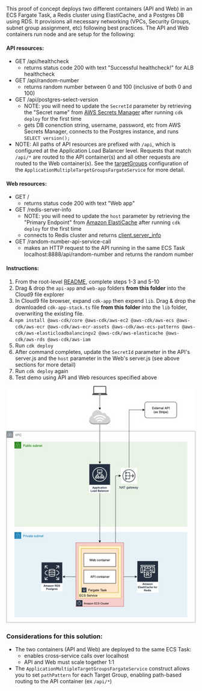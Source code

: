 This proof of concept deploys two different containers (API and Web) in an ECS Fargate Task, a Redis cluster using ElastiCache, and a Postgres DB using RDS. It provisions all necessary networking (VPCs, Security Groups, subnet group assignment, etc) following best practices. The API and Web containers run node and are setup for the following:

#### API resources:
* GET /api/healthcheck
  * returns status code 200 with text "Successful healthcheck!" for ALB healthcheck
* GET /api/random-number
  * returns random number between 0 and 100 (inclusive of both 0 and 100)
* GET /api/postgres-select-version
  * NOTE: you will need to update the `SecretId` parameter by retrieving the "Secret name" from [AWS Secrets Manager](https://console.aws.amazon.com/secretsmanager/home) after running `cdk deploy` for the first time
  * gets DB conenction string, username, password, etc from AWS Secrets Manager, connects to the Postgres instance, and runs `SELECT version();`
* NOTE: All paths of API resources are prefixed with `/api`, which is configured at the Application Load Balancer level. Requests that match `/api/*` are routed to the API container(s) and all other requests are routed to the Web container(s). See the [targetGroups](https://github.com/jordan-patapoff/how-to-bring-a-containerized-web-app-online-in-12-minutes/blob/master/extended-examples/two-containers-redis-postgres/cdk-app-stack.ts#L55) configuration of the `ApplicationMultipleTargetGroupsFargateService` for more detail.

#### Web resources:
* GET /
  * returns status code 200 with text "Web app"
* GET /redis-server-info
  * NOTE: you will need to update the `host` parameter by retrieving the "Primary Endpoint" from [Amazon ElastiCache](https://console.aws.amazon.com/elasticache/home) after running `cdk deploy` for the first time
  * connects to Redis cluster and returns [client.server_info](https://www.npmjs.com/package/redis#clientserver_info)
* GET /random-number-api-service-call
  * makes an HTTP request to the API running in the same ECS Task localhost:8888/api/random-number and returns the random number


#### Instructions:
1) From the root-level [README](https://github.com/jordan-patapoff/how-to-bring-a-containerized-web-app-online-in-12-minutes/blob/master/README.md), complete steps 1-3 and 5-10
2) Drag & drop the `api-app` and `web-app` folders **from this folder** into the Cloud9 file explorer
3) In Cloud9 file browser, expand `cdk-app` then expend `lib`. Drag & drop the downloaded `cdk-app-stack.ts` file **from this folder** into the `lib` folder, overwriting the existing file.
4) `npm install @aws-cdk/core @aws-cdk/aws-ec2 @aws-cdk/aws-ecs @aws-cdk/aws-ecr @aws-cdk/aws-ecr-assets @aws-cdk/aws-ecs-patterns @aws-cdk/aws-elasticloadbalancingv2 @aws-cdk/aws-elasticache @aws-cdk/aws-rds @aws-cdk/aws-iam`
5) Run `cdk deploy`
6) After command completes, update the `SecretId` parameter in the API's server.js and the `host` parameter in the Web's server.js (see above sections for more detail)
7) Run `cdk deploy` again
8) Test demo using API and Web resources specified above

![image](two-containers-redis-postgres.jpg)

### Considerations for this solution:
* The two containers (API and Web) are deployed to the same ECS Task:
  * enables cross-service calls over localhost
  * API and Web must scale together 1:1
* The `ApplicationMultipleTargetGroupsFargateService` construct allows you to set `pathPattern` for each Target Group, enabling path-based routing to the API container (ex `/api/*`)
  
